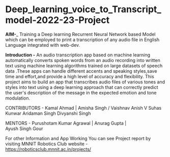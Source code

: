 # Deep_learning_voice_to_Transcript_model-2022-23-Project

**AIM-**_
Training a Deep learning Recurrent Neural Network based Model which can be employed to print a transcription of any audio file in English Language integrated with web-dev.

**Introduction -**
An audio transcription app based on machine learning automatically converts spoken words from an audio recording into written text using machine learning algorithms trained on large datasets  of speech data .These apps can handle different accents and speaking styles,save time and effort,and provide a high level of accuracy and flexibility.
This project aims to build an app that transcribes audio files of various tones and styles into text using a deep learning approach that can correctly predict the user's description of the message in the expected emotion and tone modulation.

CONTRIBUTORS -
Kamal Ahmad | 
Amisha Singh   / 
Vaishnav Anish
V Suhas
Kunwar Aridaman Singh
Divyanshi Singh

MENTORS -
Purushotam Kumar Agrawal |
Anurag Gupta |                                                  
Ayush Singh Gour 

For other Information and App Working You can see Project report by visiting MNNIT Robotics Club website -
https://roboticsclub.mnnit.ac.in/projects/
